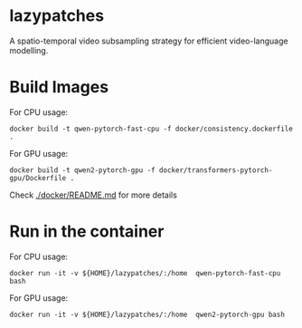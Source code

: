 # lazypatches
A spatio-temporal video subsampling strategy for efficient video-language modelling. 



# Build Images

For CPU usage: 

```docker build -t qwen-pytorch-fast-cpu -f docker/consistency.dockerfile .```


For GPU usage:

```docker build -t qwen2-pytorch-gpu -f docker/transformers-pytorch-gpu/Dockerfile .```

Check [./docker/README.md](./docker/README.md) for more details


# Run in the container

For CPU usage: 

```docker run -it -v ${HOME}/lazypatches/:/home  qwen-pytorch-fast-cpu bash```


For GPU usage:

```docker run -it -v ${HOME}/lazypatches/:/home  qwen2-pytorch-gpu bash```




